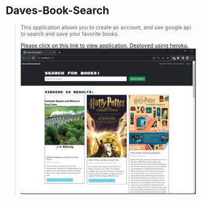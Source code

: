# Daves-Book-Search
>This application allows you to create an account, and use google api to search and save your favorite books.
>
>[Please click on this link to view application. Deployed using heroku.](https://davids-book-search-68bd2b041b54.herokuapp.com/)
![picture.][def]

[def]: ./images/DavesBookSearch.png